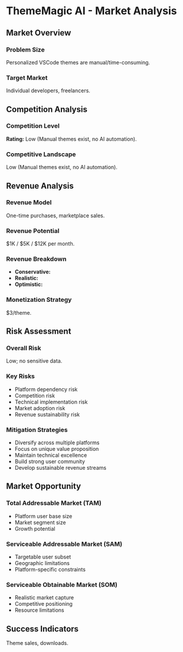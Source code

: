 # ThemeMagic AI - Market Analysis

## Market Overview

### Problem Size
Personalized VSCode themes are manual/time-consuming.

### Target Market
Individual developers, freelancers.

## Competition Analysis

### Competition Level
**Rating:** Low (Manual themes exist, no AI automation).

### Competitive Landscape
Low (Manual themes exist, no AI automation).

## Revenue Analysis

### Revenue Model
One-time purchases, marketplace sales.

### Revenue Potential
$1K / $5K / $12K per month.

### Revenue Breakdown
- **Conservative:** 
- **Realistic:** 
- **Optimistic:** 

### Monetization Strategy
$3/theme.

## Risk Assessment

### Overall Risk
Low; no sensitive data.

### Key Risks
- Platform dependency risk
- Competition risk
- Technical implementation risk
- Market adoption risk
- Revenue sustainability risk

### Mitigation Strategies
- Diversify across multiple platforms
- Focus on unique value proposition
- Maintain technical excellence
- Build strong user community
- Develop sustainable revenue streams

## Market Opportunity

### Total Addressable Market (TAM)
- Platform user base size
- Market segment size
- Growth potential

### Serviceable Addressable Market (SAM)
- Targetable user subset
- Geographic limitations
- Platform-specific constraints

### Serviceable Obtainable Market (SOM)
- Realistic market capture
- Competitive positioning
- Resource limitations

## Success Indicators
Theme sales, downloads.

